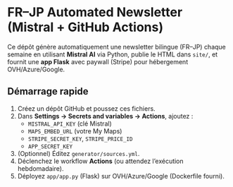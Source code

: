 # FR–JP Automated Newsletter (Mistral + GitHub Actions)

Ce dépôt génère automatiquement une newsletter bilingue (FR–JP) chaque semaine en utilisant **Mistral AI** via Python, publie le HTML dans `site/`, et fournit une **app Flask** avec paywall (Stripe) pour hébergement OVH/Azure/Google.

## Démarrage rapide
1. Créez un dépôt GitHub et poussez ces fichiers.
2. Dans **Settings → Secrets and variables → Actions**, ajoutez :
   - `MISTRAL_API_KEY` (clé Mistral)
   - `MAPS_EMBED_URL` (votre My Maps)
   - `STRIPE_SECRET_KEY`, `STRIPE_PRICE_ID`
   - `APP_SECRET_KEY`
3. (Optionnel) Éditez `generator/sources.yml`.
4. Déclenchez le workflow **Actions** (ou attendez l’exécution hebdomadaire).
5. Déployez `app/app.py` (Flask) sur OVH/Azure/Google (Dockerfile fourni).
